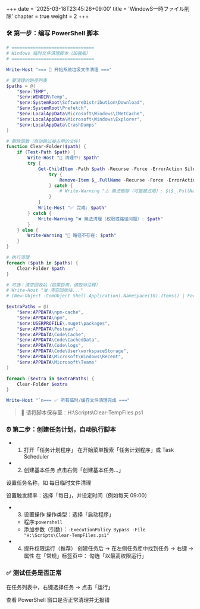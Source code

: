 +++
date = '2025-03-18T23:45:26+09:00'
title = 'WindowS一時ファイル削除'
chapter = true
weight = 2
+++


### 🛠️ 第一步：编写 PowerShell 脚本

```powershell
# ===============================
# Windows 临时文件清理脚本（加强版）
# ===============================

Write-Host "=== 🧹 开始系统垃圾文件清理 ==="

# 要清理的路径列表
$paths = @(
    "$env:TEMP",
    "$env:WINDIR\Temp",
    "$env:SystemRoot\SoftwareDistribution\Download",
    "$env:SystemRoot\Prefetch",
    "$env:LocalAppData\Microsoft\Windows\INetCache",
    "$env:LocalAppData\Microsoft\Windows\Explorer",
    "$env:LocalAppData\CrashDumps"
)

# 删除函数（自动跳过被占用的文件）
function Clear-Folder($path) {
    if (Test-Path $path) {
        Write-Host "🧽 清理中: $path"
        try {
            Get-ChildItem -Path $path -Recurse -Force -ErrorAction SilentlyContinue | ForEach-Object {
                try {
                    Remove-Item $_.FullName -Recurse -Force -ErrorAction Stop
                } catch {
                    # Write-Warning "⚠️ 無法刪除（可能被占用）: $($_.FullName)"
                }
            }
            Write-Host "✅ 完成: $path"
        } catch {
            Write-Warning "❌ 無法清理（权限或路径问题）: $path"
        }
    } else {
        Write-Warning "📁 路径不存在: $path"
    }
}

# 执行清理
foreach ($path in $paths) {
    Clear-Folder $path
}

# 可选：清空回收站（如需启用，请取消注释）
# Write-Host "🗑 清空回收站..."
# (New-Object -ComObject Shell.Application).NameSpace(10).Items() | ForEach-Object { $_.InvokeVerb("delete") }

$extraPaths = @(
    "$env:APPDATA\npm-cache",
    "$env:APPDATA\npm",
    "$env:USERPROFILE\.nuget\packages",
    "$env:APPDATA\Postman",
    "$env:APPDATA\Code\Cache",
    "$env:APPDATA\Code\CachedData",
    "$env:APPDATA\Code\logs",
    "$env:APPDATA\Code\User\workspaceStorage",
    "$env:APPDATA\Microsoft\Windows\Recent",
    "$env:APPDATA\Microsoft\Teams"
)

foreach ($extra in $extraPaths) {
    Clear-Folder $extra
}

Write-Host "`n=== ✅ 所有临时/缓存文件清理完成 ==="
```
> 📌 请将脚本保存至：H:\Scripts\Clear-TempFiles.ps1

### ⏰ 第二步：创建任务计划，自动执行脚本
- 1. 打开「任务计划程序」
在开始菜单搜索「任务计划程序」或 Task Scheduler

- 2. 创建基本任务
点击右侧「创建基本任务...」

设置任务名称，如 每日临时文件清理

设置触发频率：选择「每日」，并设定时间（例如每天 09:00）

- 3. 设置操作
操作类型：选择「启动程序」

    - 程序:`powershell`
    - 添加参数（引数）：`-ExecutionPolicy Bypass -File "H:\Scripts\Clear-TempFiles.ps1"`

- 4. 提升权限运行（推荐）
创建任务后 → 在左侧任务库中找到任务 → 右键 → 属性
在「常规」标签页中：
勾选「以最高权限运行」

### ✅ 测试任务是否正常
在任务列表中，右键选择任务 → 点击「运行」

查看 PowerShell 窗口是否正常清理并无报错

